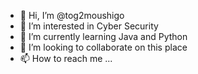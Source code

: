 - 👋 Hi, I’m @tog2moushigo
- 👀 I’m interested in Cyber Security
- 🌱 I’m currently learning Java and Python
- 💞️ I’m looking to collaborate on this place
- 📫 How to reach me ...

<!---
tog2moushigo/tog2moushigo is a ✨ special ✨ repository because its `README.md` (this file) appears on your GitHub profile.
You can click the Preview link to take a look at your changes.
--->
